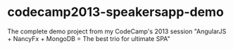 codecamp2013-speakersapp-demo
=============================

The complete demo project from my CodeCamp's 2013 session "AngularJS + NancyFx + MongoDB = The best trio for ultimate SPA"
